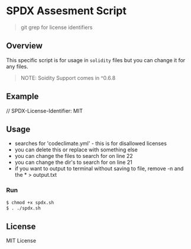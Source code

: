 # SPDX Assesment Script

> git grep for license identifiers 

## Overview
This specific script is for usage in `solidity` files but you can change it for any files.

> NOTE: Soidity Support comes in ^0.6.8

## Example 

// SPDX-License-Identifier: MIT

## Usage
-  searches for 'codeclimate.yml' - this is for disallowed licenses  
-  you can delete this or replace with something else
-  you can change the files to search for on line 22
-  you can change the dir's to search for on line 21
-  if you want to output to terminal without saving to file, remove -n and the * > output.txt

### Run
```bash
$ chmod +x spdx.sh
$ . ./spdx.sh
```
## License 
MIT License

